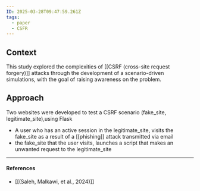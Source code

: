 ```yaml
---
ID: 2025-03-28T09:47:59.261Z
tags:
  - paper
  - CSFR
---
```

## Context

This study explored the complexities of [[CSRF (cross-site request forgery)]] attacks through the development of a scenario-driven simulations, with the goal of raising awareness on the problem.

## Approach

Two websites were developed to test a CSRF scenario (fake_site, legitimate_site),using Flask
- A user who has an active session in the legitimate_site, visits the fake_site as a result of a [[phishing]] attack transmitted via email
- the fake_site that the user visits, launches a script that makes an unwanted request to the legitimate_site

---
#### References
- [[(Saleh, Malkawi, et al., 2024)]]
